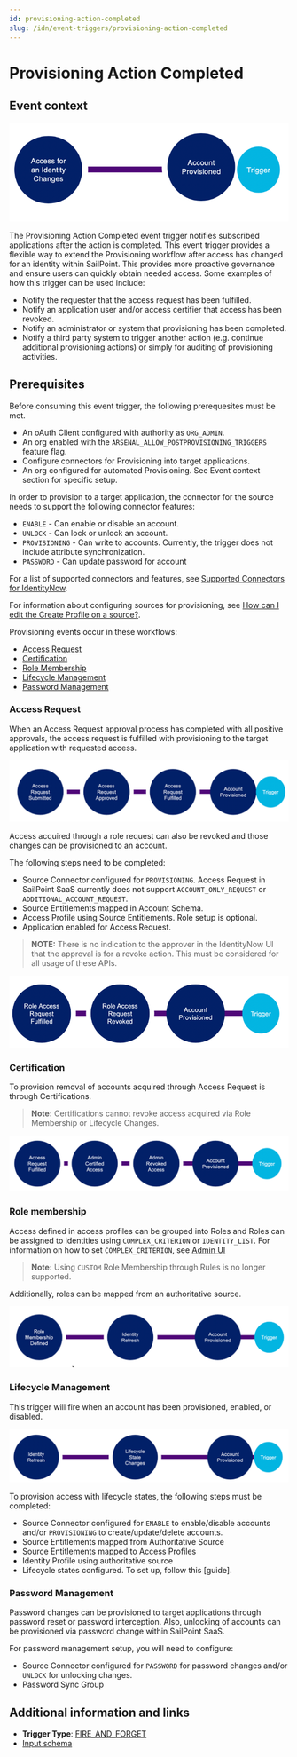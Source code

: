```yaml
---
id: provisioning-action-completed
slug: /idn/event-triggers/provisioning-action-completed
---
```


# Provisioning Action Completed

## Event context

![Flow](./img/provisioning-action.png)

The Provisioning Action Completed event trigger notifies subscribed applications after the action is completed. This event trigger provides a flexible way to extend the Provisioning workflow after access has changed for an identity within SailPoint. This provides more proactive governance and ensure users can quickly obtain needed access. Some examples of how this trigger can be used include:

- Notify the requester that the access request has been fulfilled.
- Notify an application user and/or access certifier that access has been revoked.
- Notify an administrator or system that provisioning has been completed.
- Notify a third party system to trigger another action (e.g. continue additional provisioning actions) or simply for auditing of provisioning activities.

## Prerequisites

Before consuming this event trigger, the following prerequesites must be met.

- An oAuth Client configured with authority as `ORG_ADMIN`.
- An org enabled with the `ARSENAL_ALLOW_POSTPROVISIONING_TRIGGERS` feature flag.
- Configure connectors for Provisioning into target applications.
- An org configured for automated Provisioning. See Event context section for specific setup.

In order to provision to a target application, the connector for the source needs to support the following connector features:

- `ENABLE` - Can enable or disable an account.
- `UNLOCK` - Can lock or unlock an account.
- `PROVISIONING` - Can write to accounts. Currently, the trigger does not include attribute synchronization.
- `PASSWORD` - Can update password for account

For a list of supported connectors and features, see [Supported Connectors for IdentityNow](https://community.sailpoint.com/t5/Connectors/Supported-Sources-Connectors-for-IdentityNow/ta-p/80019).

For information about configuring sources for provisioning, see [How can I edit the Create Profile on a source?](https://community.sailpoint.com/t5/Connectors/How-can-I-edit-the-Create-Profile-on-a-source/ta-p/74429).

Provisioning events occur in these workflows:

- [Access Request](#access-request)
- [Certification](#certification)
- [Role Membership](#role-membership)
- [Lifecycle Management](#lifecycle-management)
- [Password Management](#password-management)

### Access Request

When an Access Request approval process has completed with all positive approvals, the access request is fulfilled with provisioning to the target application with requested access.

![Flow](./img/provisioning-access-request.png)

Access acquired through a role request can also be revoked and those changes can be provisioned to an account.

The following steps need to be completed:

- Source Connector configured for `PROVISIONING`.
Access Request in SailPoint SaaS currently does not support `ACCOUNT_ONLY_REQUEST` or `ADDITIONAL_ACCOUNT_REQUEST`.
- Source Entitlements mapped in Account Schema.
- Access Profile using Source Entitlements. Role setup is optional.
- Application enabled for Access Request.

> **NOTE:** There is no indication to the approver in the IdentityNow UI that the approval is for a revoke action. This must be considered for all usage of these APIs.

![Flow](./img/provisioning-access-request-2.png)

### Certification

To provision removal of accounts acquired through Access Request is through Certifications.
> **Note:** Certifications cannot revoke access acquired via Role Membership or Lifecycle Changes.

![Flow](./img/provisioning-access-request-certification.png)

### Role membership

Access defined in access profiles can be grouped into Roles and Roles can be assigned to identities using `COMPLEX_CRITERION` or `IDENTITY_LIST`. For information on how to set `COMPLEX_CRITERION`, see [Admin UI](https://community.sailpoint.com/t5/Admin-Help/Standard-Role-Membership-Criteria-Options/ta-p/74392)
> **Note:** Using `CUSTOM` Role Membership through Rules is no longer supported.

Additionally, roles can be mapped from an authoritative source.

![Flow](./img/provisioning-role-membership.png)

### Lifecycle Management

This trigger will fire when an account has been provisioned, enabled, or disabled.

![Flow](./img/provisioning-lifecycle-management.png)

To provision access with lifecycle states, the following steps must be completed:

- Source Connector configured for `ENABLE` to enable/disable accounts and/or `PROVISIONING` to create/update/delete accounts.
- Source Entitlements mapped from Authoritative Source
- Source Entitlements mapped to Access Profiles
- Identity Profile using authoritative source
- Lifecycle states configured. To set up, follow this [guide].

### Password Management

Password changes can be provisioned to target applications through password reset or password interception. Also, unlocking of accounts can be provisioned via password change within SailPoint SaaS.

For password management setup, you will need to configure:

- Source Connector configured for `PASSWORD` for password changes and/or `UNLOCK` for unlocking changes.
- Password Sync Group

## Additional information and links

- **Trigger Type**: [FIRE_AND_FORGET](../event-triggers-trigger-types.md#fire-and-forget)
- [Input schema](https://developer.sailpoint.com/apis/beta/#section/Provisioning-Completed-Event-Trigger-Input)
